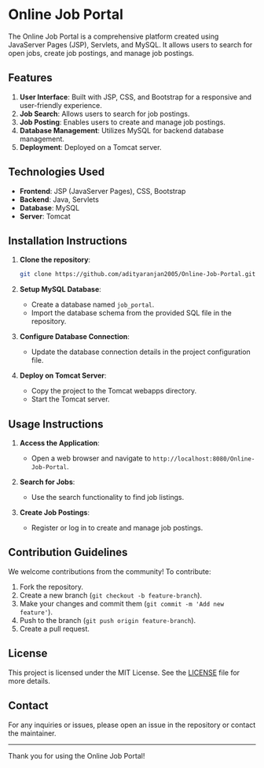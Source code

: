 # Online Job Portal

The Online Job Portal is a comprehensive platform created using JavaServer Pages (JSP), Servlets, and MySQL. It allows users to search for open jobs, create job postings, and manage job postings.

## Features
1. **User Interface**: Built with JSP, CSS, and Bootstrap for a responsive and user-friendly experience.
2. **Job Search**: Allows users to search for job postings.
3. **Job Posting**: Enables users to create and manage job postings.
4. **Database Management**: Utilizes MySQL for backend database management.
5. **Deployment**: Deployed on a Tomcat server.

## Technologies Used
- **Frontend**: JSP (JavaServer Pages), CSS, Bootstrap
- **Backend**: Java, Servlets
- **Database**: MySQL
- **Server**: Tomcat

## Installation Instructions
1. **Clone the repository**:
   ```sh
   git clone https://github.com/adityaranjan2005/Online-Job-Portal.git
   ```
2. **Setup MySQL Database**:
   - Create a database named `job_portal`.
   - Import the database schema from the provided SQL file in the repository.

3. **Configure Database Connection**:
   - Update the database connection details in the project configuration file.

4. **Deploy on Tomcat Server**:
   - Copy the project to the Tomcat webapps directory.
   - Start the Tomcat server.

## Usage Instructions
1. **Access the Application**:
   - Open a web browser and navigate to `http://localhost:8080/Online-Job-Portal`.

2. **Search for Jobs**:
   - Use the search functionality to find job listings.

3. **Create Job Postings**:
   - Register or log in to create and manage job postings.

## Contribution Guidelines
We welcome contributions from the community! To contribute:

1. Fork the repository.
2. Create a new branch (`git checkout -b feature-branch`).
3. Make your changes and commit them (`git commit -m 'Add new feature'`).
4. Push to the branch (`git push origin feature-branch`).
5. Create a pull request.

## License
This project is licensed under the MIT License. See the [LICENSE](LICENSE) file for more details.

## Contact
For any inquiries or issues, please open an issue in the repository or contact the maintainer.

---

Thank you for using the Online Job Portal!
